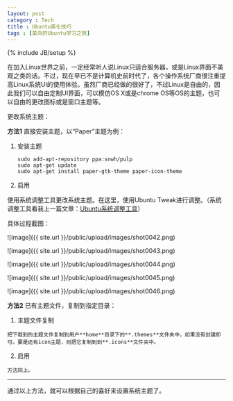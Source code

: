 ```yaml
---
layout: post
category : Tech
title : Ubuntu美化技巧
tags : [菜鸟的Ubuntu学习之旅]
---
```

{% include JB/setup %}


在加入Linux世界之前，一定经常听人说Linux只适合服务器，或是Linux界面不美观之类的话。不过，现在早已不是计算机史前时代了，各个操作系统厂商很注重提高Linux系统UI的使用体验。虽然厂商已经做的很好了，不过Linux是自由的，因此我们可以自由定制UI界面，可以模仿OS X或是chrome OS等OS的主题，也可以自由的更改图标或是窗口主题等。

更改系统主题：

**方法1**  直接安装主题，以“Paper”主题为例：

  1. 安装主题
  
         sudo add-apt-repository ppa:snwh/pulp
         sudo apt-get update
         sudo apt-get install paper-gtk-theme paper-icon-theme
		
  2. 启用
  
   使用系统调整工具更改系统主题。在这里，使用Ubuntu Tweak进行调整。（系统调整工具看我上一篇文章：[Ubuntu系统调整工具]()）
    
   具体过程截图：
    
   ![image]({{ site.url }}/public/upload/images/shot0042.png)
    
   ![image]({{ site.url }}/public/upload/images/shot0043.png)
    
   ![image]({{ site.url }}/public/upload/images/shot0044.png)
    
   ![image]({{ site.url }}/public/upload/images/shot0045.png)
    
   ![image]({{ site.url }}/public/upload/images/shot0046.png)

**方法2** 已有主题文件，复制到指定目录：

  1. 主题文件复制
  
    把下载到的主题文件复制到用户**home**目录下的**.themes**文件夹中，如果没有创建即可。要是还有icon主题，则把它复制到到**.icons**文件夹中。
    
  2. 启用
  
    方法同上。
    
---

通过以上方法，就可以根据自己的喜好来设置系统主题了。